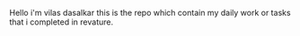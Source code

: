 Hello i'm vilas dasalkar this is the repo which contain my daily work or tasks that 
i completed in revature.
